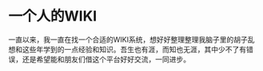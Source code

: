 # 一个人的WIKI

一直以来，我一直在找一个合适的WIKI系统，想好好整理整理我脑子里的胡子乱想和这些年学到的一点经验和知识。吾生也有涯，而知也无涯，其中少不了有错误，还是希望能和朋友们借这个平台好好交流，一同进步。



